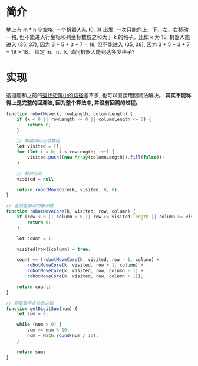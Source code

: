 # 简介
地上有 m * n 个空格, 一个机器人从 (0, 0) 出发, 一次只能向上、下、左、右移动一格, 但不能进入行坐标和列坐标数位之和大于 k 的格子。比如 k 为 18, 机器人能进入 (35, 37), 因为 3 + 5 + 3 + 7 = 18, 但不能进入 (35, 38), 因为 3 + 5 + 3 + 7 = 19 > 18。
给定 m、n、k, 请问机器人能到达多少格子?

# 实现
这道题和之前的[查找矩阵中的路径](./11-String-Path-In-Matrix.md)差不多, 也可以直接用回溯法解决。
**其实不能称得上是完整的回溯法, 因为整个算法中, 并没有回溯的过程。**

```js
function robotMove(k, rowLength, columnLength) {
    if (k < 0 || rowLength <= 0 || columnLength <= 0) {
        return 0;
    }

    // 构建访问记录数组
    let visited = [];
    for (let i = 0; i < rowLength; i++) {
        visited.push((new Array(columnLength)).fill(false));
    }

    // 释放空间
    visited = null;

    return robotMoveCore(k, visited, 0, 0);
}

// 返回能移动的格子数
function robotMoveCore(k, visited, row, column) {
    if (row < 0 || column < 0 || row >= visited.length || column >= visited[0].length || visited[row][column] || getDigitSum(row) + getDigitSum(column) > k) {
        return 0;
    }

    let count = 1;

    visited[row][column] = true;

    count += (robotMoveCore(k, visited, row - 1, column) +
        robotMoveCore(k, visited, row + 1, column) +
        robotMoveCore(k, visited, row, column - 1) +
        robotMoveCore(k, visited, row, column + 1));

    return count;
}

// 获取数字各位数之和
function getDigitSum(num) {
    let sum = 0;

    while (num > 0) {
        sum += num % 10;
        num = Math.round(num / 10);
    }

    return sum;
}
```